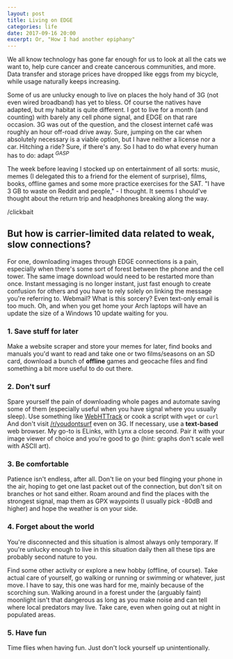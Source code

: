 ```yaml
---
layout: post
title: Living on EDGE
categories: life
date: 2017-09-16 20:00
excerpt: Or, "How I had another epiphany"
---
```


We all know technology has gone far enough for us to look at all the
cats we want to, help cure cancer and create cancerous communities, and
more. Data transfer and storage prices have dropped like eggs from my
bicycle, while usage naturally keeps increasing.

Some of us are unlucky enough to live on places the holy hand of 3G (not
even wired broadband) has yet to bless. Of course the natives have
adapted, but my habitat is quite different. I got to live for a month
(and counting) with barely any cell phone signal, and EDGE on that rare
occasion. 3G was out of the question, and the closest internet café was
roughly an hour off-road drive away. Sure, jumping on the car when
absolutely necessary is a viable option, but I have neither a license
nor a car. Hitching a ride? Sure, if there's any. So I had to do what
every human has to do: adapt <sup>*GASP*</sup>

The week before leaving I stocked up on entertainment of all sorts: music,
memes (I delegated this to a friend for the element of surprise), films,
books, offline games and some more practice exercises for the SAT. "I have
3 GB to waste on Reddit and people," - I thought. It seems I should've
thought about the return trip and headphones breaking along the way.

/clickbait

## But how is carrier-limited data related to weak, slow connections?

For one, downloading images through EDGE connections is a pain, especially
when there's some sort of forest between the phone and the cell tower. The
same image download would need to be restarted more than once. Instant
messaging is no longer instant, just fast enough to create confusion for
others and you have to rely solely on linking the message you're referring
to. Webmail? What is this sorcery? Even text-only email is too much. Oh, and
when you get home your Arch laptops will have an update the size of a Windows
10 update waiting for you.

### 1. Save stuff for later

Make a website scraper and store your memes for later, find books and manuals
you'd want to read and take one or two films/seasons on an SD card, download
a bunch of **offline** games and geocache files and find something a bit more
useful to do out there.

### 2. Don't surf

Spare yourself the pain of downloading whole pages and automate saving some of
them (especially useful when you have signal where you usually sleep). Use
something like [WebHTTrack] or cook a script with `wget` or `curl` And don't
visit [/r/youdontsurf] even on 3G. If necessary, use a **text-based** web
browser. My go-to is ELinks, with Lynx a close second. Pair it with your image
viewer of choice and you're good to go (hint: graphs don't scale well with
ASCII art).

### 3. Be comfortable

Patience isn't endless, after all. Don't lie on your bed flinging your phone in
the air, hoping to get one last packet out of the connection, but don't sit on
branches or hot sand either. Roam around and find the places with the strongest
signal, map them as GPX waypoints (I usually pick -80dB and higher) and hope
the weather is on your side.

### 4. Forget about the world

You're disconnected and this situation is almost always only temporary. If
you're unlucky enough to live in this situation daily then all these tips are
probably second nature to you.

Find some other activity or explore a new hobby (offline, of course). Take
actual care of yourself, go walking or running or swimming or whatever, just
move. I have to say, this one was hard for me, mainly because of the scorching
sun. Walking around in a forest under the (arguably faint) moonlight isn't that
dangerous as long as you make noise and can tell where local predators may
live. Take care, even when going out at night in populated areas.

### 5. Have fun

Time flies when having fun. Just don't lock yourself up unintentionally.



[WebHTTrack]: https://www.httrack.com/
[/r/youdontsurf]: https://youdontsurf.reddit.com
